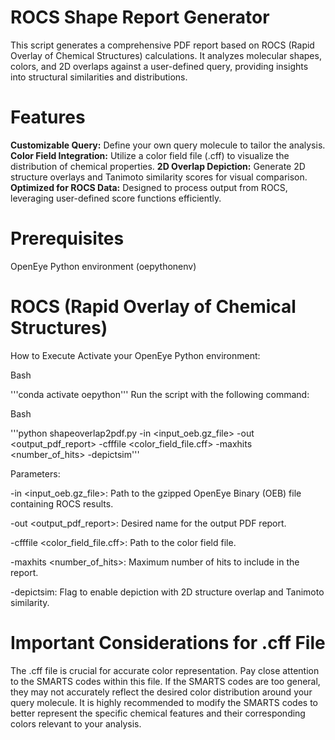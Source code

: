 # __ROCS Shape Report Generator__

This script generates a comprehensive PDF report based on ROCS (Rapid Overlay of Chemical Structures) calculations. It analyzes molecular shapes, colors, and 2D overlaps against a user-defined query, providing insights into structural similarities and distributions.

# Features

__Customizable Query:__ Define your own query molecule to tailor the analysis.
__Color Field Integration:__ Utilize a color field file (.cff) to visualize the distribution of chemical properties.
__2D Overlap Depiction:__ Generate 2D structure overlays and Tanimoto similarity scores for visual comparison.
__Optimized for ROCS Data:__ Designed to process output from ROCS, leveraging user-defined score functions efficiently.

# Prerequisites
OpenEye Python environment (oepythonenv)

# ROCS (Rapid Overlay of Chemical Structures)

How to Execute
Activate your OpenEye Python environment:

Bash

'''conda activate oepython'''
Run the script with the following command:

Bash

'''python shapeoverlap2pdf.py -in <input_oeb.gz_file> -out <output_pdf_report> -cfffile <color_field_file.cff> -maxhits <number_of_hits> -depictsim'''

Parameters:

-in <input_oeb.gz_file>: Path to the gzipped OpenEye Binary (OEB) file containing ROCS results.

-out <output_pdf_report>: Desired name for the output PDF report.

-cfffile <color_field_file.cff>: Path to the color field file.

-maxhits <number_of_hits>: Maximum number of hits to include in the report.

-depictsim: Flag to enable depiction with 2D structure overlap and Tanimoto similarity.

# Important Considerations for .cff File
The .cff file is crucial for accurate color representation. Pay close attention to the SMARTS codes within this file. If the SMARTS codes are too general, they may not accurately reflect the desired color distribution around your query molecule. It is highly recommended to modify the SMARTS codes to better represent the specific chemical features and their corresponding colors relevant to your analysis.
